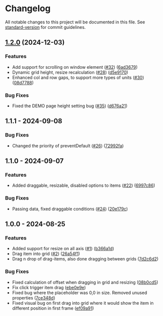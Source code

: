 # Changelog

All notable changes to this project will be documented in this file. See [standard-version](https://github.com/conventional-changelog/standard-version) for commit guidelines.

## [1.2.0](https://github.com/skutam/angular-drag-drop-layout/compare/v1.1.1...v1.2.0) (2024-12-03)


### Features

* Add support for scrolling on window element ([#32](https://github.com/skutam/angular-drag-drop-layout/issues/32)) ([6ad3679](https://github.com/skutam/angular-drag-drop-layout/commit/6ad3679c4a3a31aba1b4c4c9ebd2467bfe73c278))
* Dynamic grid height, resize recalculation ([#28](https://github.com/skutam/angular-drag-drop-layout/issues/28)) ([d5e9170](https://github.com/skutam/angular-drag-drop-layout/commit/d5e917081eb6290b5e97b385b889389e63099a6b))
* Enhanced col and row gaps, to support more types of units ([#30](https://github.com/skutam/angular-drag-drop-layout/issues/30)) ([08d7788](https://github.com/skutam/angular-drag-drop-layout/commit/08d7788157d6c0d16e545d2388130e4a7b45f07b))


### Bug Fixes

* Fixed the DEMO page height setting bug ([#35](https://github.com/skutam/angular-drag-drop-layout/issues/35)) ([d676a21](https://github.com/skutam/angular-drag-drop-layout/commit/d676a21d3603bec976e0acb3846bc69d3af3eeda))

## 1.1.1 - 2024-09-08

### Bug Fixes

* Changed the priority of preventDefault ([#26](https://github.com/skutam/angular-drag-drop-layout/pull/26)) ([72992fa](https://github.com/skutam/angular-drag-drop-layout/commit/72992faac59f9117978fc1a523cd80ac121c68fe))

## 1.1.0 - 2024-09-07

### Features

* Added draggable, resizable, disabled options to items ([#22](https://github.com/skutam/angular-drag-drop-layout/pull/22)) ([6997c86](https://github.com/skutam/angular-drag-drop-layout/commit/6997c86e47317b0204b961231d8cb2158a659926))

### Bug Fixes

* Passing data, fixed draggable conditions ([#24](https://github.com/skutam/angular-drag-drop-layout/pull/24)) ([20e179c](https://github.com/skutam/angular-drag-drop-layout/commit/20e179ce9dbeb1d3c92ecc6b4d4d66415885db80))


## 1.0.0 - 2024-08-25

### Features

* Added support for resize on all axis ([#1](https://github.com/skutam/angular-drag-drop-layout/issues/1)) ([b366a1d](https://github.com/skutam/angular-drag-drop-layout/commit/b366a1d9039703eb0b50cb1818cc0898fc7cf8e8))
* Drag item into grid ([#2](https://github.com/skutam/angular-drag-drop-layout/issues/2)) ([26a54f1](https://github.com/skutam/angular-drag-drop-layout/commit/26a54f1c993624b7b87795af53752564ee753305))
* Drag n drop of drag-items, also done dragging between grids ([7d2c6d2](https://github.com/skutam/angular-drag-drop-layout/commit/7d2c6d2b01324fc8b297432297cd52396eacc830))

### Bug Fixes

* Fixed calculation of offset when dragging in grid and resizing ([08b0cd5](https://github.com/skutam/angular-drag-drop-layout/commit/08b0cd57c2dbf9f25e44f80ae23ee32fc332f2b2))
* Fix click trigger item drag ([ebe0e9e](https://github.com/skutam/angular-drag-drop-layout/commit/8be0e9e6cd18877c585a439740182e6c450e56d9))
* Fixed bug where the placeholder was 0,0 in size. Removed unused properties ([7ce348d](https://github.com/skutam/angular-drag-drop-layout/commit/7ce348db15d446f289b3b1a4f8df482242523081))
* Fixed visual bug on first drag into grid where it would show the item in different position in first frame ([ef09a91](https://github.com/skutam/angular-drag-drop-layout/commit/ef09a911b301ae3dcb82a0da6ec2b3fe83dc4214))
